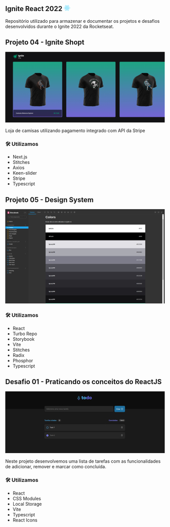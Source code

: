 ## Ignite React 2022 <img width="20" height="20" src="https://raw.githubusercontent.com/devicons/devicon/master/icons/react/react-original.svg" />

Repositório utilizado para armazenar e documentar os projetos e desafios desenvolvidos durante o Ignite 2022 da Rocketseat.

## Projeto 04 - Ignite Shopt
![alt text](/banners/projeto-04.png)

Loja de camisas utilizando pagamento integrado com API da Stripe

### 🛠️ Utilizamos

* Next.js
* Stitches
* Axios
* Keen-slider
* Stripe
* Typescript

## Projeto 05 - Design System
![alt text](/banners/projeto-05.png)

### 🛠️ Utilizamos

* React
* Turbo Repo
* Storybook
* Vite
* Stitches
* Radix
* Phosphor
* Typescript


## Desafio 01 - Praticando os conceitos do ReactJS
![alt text](/banners/desafio-01.png)


Neste projeto desenvolvemos uma lista de tarefas com as funcionalidades de adicionar, remover e marcar como concluída.

### 🛠️ Utilizamos

* React
* CSS Modules
* Local Storage
* Vite
* Typescript
* React Icons

<br />
